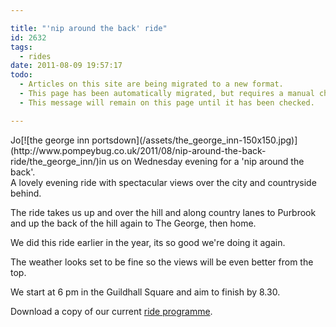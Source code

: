```yaml
---

title: "'nip around the back' ride"
id: 2632
tags:
  - rides
date: 2011-08-09 19:57:17
todo:
  - Articles on this site are being migrated to a new format.
  - This page has been automatically migrated, but requires a manual check-&-tune to ensure the format and links all work as expected.
  - This message will remain on this page until it has been checked.

---
```


<div>Jo[![the george inn portsdown](/assets/the_george_inn-150x150.jpg)](http://www.pompeybug.co.uk/2011/08/nip-around-the-back-ride/the_george_inn/)in us on Wednesday evening for a 'nip around the back'.</div>
A lovely evening ride with spectacular views over the city and countryside behind.

The ride takes us up and over the hill and along country lanes to Purbrook and up the back of the hill again to The George, then home.

We did this ride earlier in the year, its so good we're doing it again.

The weather looks set to be fine so the views will be even better from the top.

We start at 6 pm in the Guildhall Square and aim to finish by 8.30.

Download a copy of our current [ride programme](http://www.pompeybug.co.uk/wp-content/uploads/2011/08/Portsmouth-Cycle-Forum-Ride-programme-2011.pdf "Portsmouth Cycle forum ride programme july-October 2011").


&nbsp;